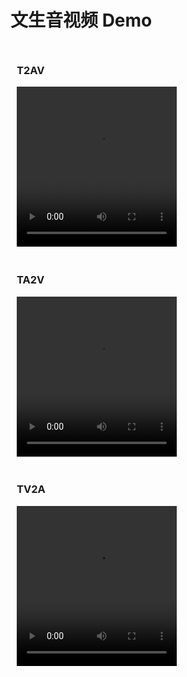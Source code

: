 # 文生音视频 Demo

<div style="display: flex; flex-wrap: wrap;">
  <div style="margin: 10px;">
    <h3>T2AV</h3>
    <video width="256" height="256" controls>
      <source src="audioset\ajMa6azANNw_t2av.mp4" type="video/mp4">
      Your browser does not support the video tag.
    </video>
  </div>
  
  <div style="margin: 10px;">
    <h3>TA2V</h3>
    <video width="256" height="256" controls>
      <source src="audioset\ajMa6azANNw_ta2v.mp4" type="video/mp4">
      Your browser does not support the video tag.
    </video>
  </div>

  <div style="margin: 10px;">
    <h3>TV2A</h3>
    <video width="256" height="256" controls>
      <source src="audioset\ajMa6azANNw_tv2a.mp4" type="video/mp4">
      Your browser does not support the video tag.
    </video>
  </div>
</div>
